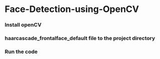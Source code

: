 # Face-Detection-using-OpenCV

### Install openCV 
### haarcascade_frontalface_default file to the project directory
### Run the code
